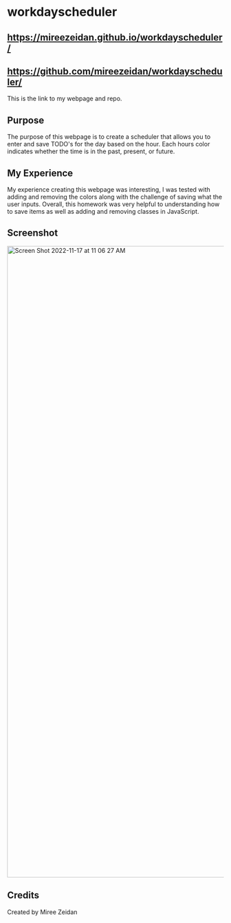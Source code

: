 # workdayscheduler

## https://mireezeidan.github.io/workdayscheduler/

## https://github.com/mireezeidan/workdayscheduler/

This is the link to my webpage and repo.

## Purpose

The purpose of this webpage is to create a scheduler that allows you to enter and save TODO's for the day based on the hour. Each hours color indicates whether the time is in the past, present, or future.

## My Experience

My experience creating this webpage was interesting, I was tested with adding and removing the colors along with the challenge of saving what the user inputs. Overall, this homework was very helpful to understanding how to save items as well as adding and removing classes in JavaScript.

## Screenshot

<img width="1470" alt="Screen Shot 2022-11-17 at 11 06 27 AM" src="https://user-images.githubusercontent.com/115853252/202511264-95d10246-bdb6-4e3b-a05b-dc28f89a7195.png">

## Credits

Created by Miree Zeidan
